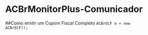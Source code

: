 # ACBrMonitorPlus-Comunicador

##Como emitir um Cupom Fiscal Completo
<code>ACBrECF e = new ACBrECF();</code>
